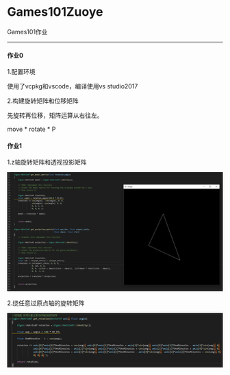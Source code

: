 # Games101Zuoye
Games101作业

---

#### 作业0

1.配置环境

使用了vcpkg和vscode，编译使用vs studio2017

2.构建旋转矩阵和位移矩阵

先旋转再位移，矩阵运算从右往左。

move * rotate * P

#### 作业1

1.z轴旋转矩阵和透视投影矩阵

![Image text](https://github.com/AHappyFun/Games101Zuoye/blob/main/pa1/pic/show.png)

2.绕任意过原点轴的旋转矩阵

![Image text](https://github.com/AHappyFun/Games101Zuoye/blob/main/pa1/pic/tigao.png)
